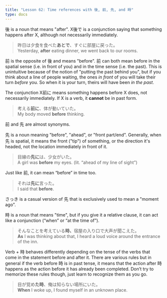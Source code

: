 ```yaml
---
title: "Lesson 62: Time references with 後, 前, 先, and 時"
type: docs
---
```



後 is a noun that means "after". X後で is a conjunction saying that something happens after X, although not necessarily immediately. 

> 昨日は夕食を食べた<b>あとで</b>、すぐに部屋に戻った。  
> Yesterday, <b>after</b> eating dinner, we went back to our rooms.

前 is the opposite of 後 and means "before". 前 can both mean before in the spatial sense (i.e. in front of you) and in the time sense (i.e. the past). This is unintuitive because of the notion of "putting the past behind you", but if you think about a line of people waiting, the ones *in front* of you will take their turn *before* you. So when it is your turn, theirs will have been *in the past*.

The conjunction X前に means something happens before X does, not necessarily immediately. If X is a verb, it **cannot** be in past form. 

> 考える<b>前に</b>、体が動いていた。  
> My body moved <b>before</b> thinking.

前 and 先 are almost synonyms.

先 is a noun meaning "before", "ahead", or "front part/end". Generally, when 先 is spatial, it means the front ("tip") of something, or the direction it's headed, not the location immediately in front of it.

> 目線の<b>先に</b>は、少女がいた。  
> A girl was <b>before</b> my eyes. (lit. “ahead of my line of sight”)

Just like 前, it can mean “before” in time too.

> それは<b>先に</b>言った。  
> I said that <b>before</b>. 

さっき is a casual version of 先 that is exclusively used to mean a "moment ago".

時 is a noun that means "time", but if you give it a relative clause, it can act like a conjunction (“when” or “at the time of”).

> そんなことを考えている<b>時、</b>宿屋の入り口で大声が聞こえた。  
> <b>As</b> I was thinking about that, I heard a loud voice around the entrance of the inn.

Verb + 時 behaves differently depending on the tense of the verbs that come in the statement before and after it. There are various rules but in general if the verb before 時 is in past tense, it means that the action after 時 happens as the action before it has already been completed. Don’t try to memorize these rules though, just learn to recognize them as you go.

> 目が覚め<b>た時</b>、俺は知らない場所にいた。  
> <b>When</b> I woke up, I found myself in an unknown place. 

